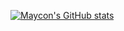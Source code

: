 [![Maycon's GitHub stats](https://github-readme-stats.vercel.app/api?username=mayconabe&count_private=true?username=mayconabe?username=mayconabe&show_icons=true)](https://github.com/mayconabe/github-readme-stats)
